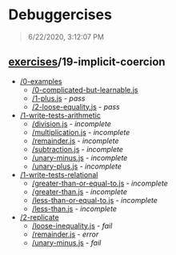 # Debuggercises 

> 6/22/2020, 3:12:07 PM 

## [exercises](../README.md)/19-implicit-coercion 

- [/0-examples](./0-examples/README.md)
  - [/0-complicated-but-learnable.js](./0-examples/README.md#0-complicated-but-learnablejs)  
  - [/1-plus.js](./0-examples/README.md#1-plusjs) - _pass_ 
  - [/2-loose-equality.js](./0-examples/README.md#2-loose-equalityjs) - _pass_ 
- [/1-write-tests-arithmetic](./1-write-tests-arithmetic/README.md)
  - [/division.js](./1-write-tests-arithmetic/README.md#divisionjs) - _incomplete_ 
  - [/multiplication.js](./1-write-tests-arithmetic/README.md#multiplicationjs) - _incomplete_ 
  - [/remainder.js](./1-write-tests-arithmetic/README.md#remainderjs) - _incomplete_ 
  - [/subtraction.js](./1-write-tests-arithmetic/README.md#subtractionjs) - _incomplete_ 
  - [/unary-minus.js](./1-write-tests-arithmetic/README.md#unary-minusjs) - _incomplete_ 
  - [/unary-plus.js](./1-write-tests-arithmetic/README.md#unary-plusjs) - _incomplete_ 
- [/1-write-tests-relational](./1-write-tests-relational/README.md)
  - [/greater-than-or-equal-to.js](./1-write-tests-relational/README.md#greater-than-or-equal-tojs) - _incomplete_ 
  - [/greater-than.js](./1-write-tests-relational/README.md#greater-thanjs) - _incomplete_ 
  - [/less-than-or-equal-to.js](./1-write-tests-relational/README.md#less-than-or-equal-tojs) - _incomplete_ 
  - [/less-than.js](./1-write-tests-relational/README.md#less-thanjs) - _incomplete_ 
- [/2-replicate](./2-replicate/README.md)
  - [/loose-inequality.js](./2-replicate/README.md#loose-inequalityjs) - _fail_ 
  - [/remainder.js](./2-replicate/README.md#remainderjs) - _error_ 
  - [/unary-minus.js](./2-replicate/README.md#unary-minusjs) - _fail_ 
